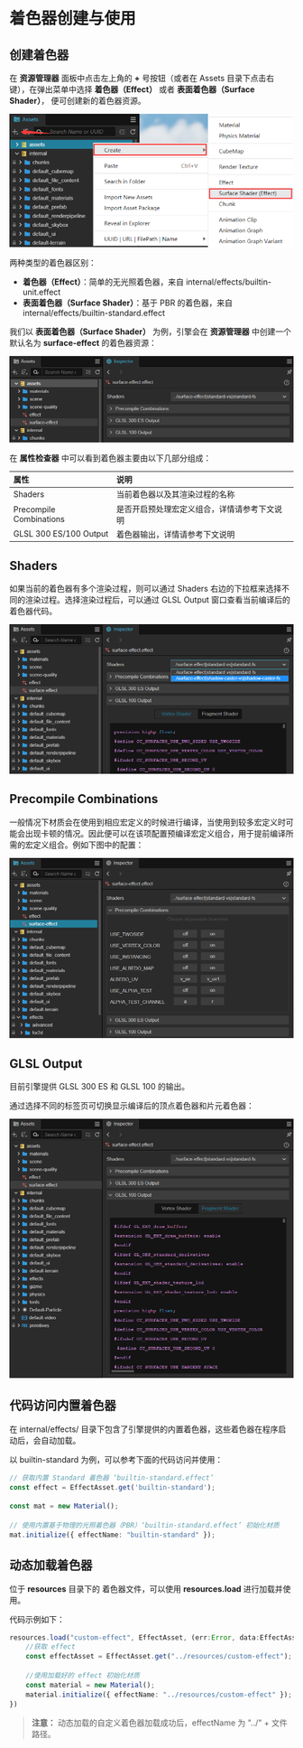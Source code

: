 # 着色器创建与使用

## 创建着色器

在 **资源管理器** 面板中点击左上角的 **+** 号按钮（或者在 Assets 目录下点击右键），在弹出菜单中选择 **着色器（Effect）** 或者 **表面着色器（Surface Shader）**， 便可创建新的着色器资源。

![1](img/create-effect.png)

两种类型的着色器区别：
- **着色器（Effect）**：简单的无光照着色器，来自 internal/effects/builtin-unit.effect
- **表面着色器（Surface Shader）**：基于 PBR 的着色器，来自 internal/effects/builtin-standard.effect

我们以 **表面着色器（Surface Shader）** 为例，引擎会在 **资源管理器** 中创建一个默认名为 **surface-effect** 的着色器资源：

![image](img/new-effect.png)

在 **属性检查器** 中可以看到着色器主要由以下几部分组成：

|属性|说明|
| :-- | :-- |
|Shaders | 当前着色器以及其渲染过程的名称
| Precompile Combinations | 是否开启预处理宏定义组合，详情请参考下文说明
| GLSL 300 ES/100 Output | 着色器输出，详情请参考下文说明

## Shaders

如果当前的着色器有多个渲染过程，则可以通过 Shaders 右边的下拉框来选择不同的渲染过程。选择渲染过程后，可以通过 GLSL Output 窗口查看当前编译后的着色器代码。

![渲染过程](img/effect-pass.png)

## Precompile Combinations

一般情况下材质会在使用到相应宏定义的时候进行编译，当使用到较多宏定义时可能会出现卡顿的情况。因此便可以在该项配置预编译宏定义组合，用于提前编译所需的宏定义组合。例如下图中的配置：

![image](./img/precompile.png)

## GLSL Output

目前引擎提供 GLSL 300 ES 和 GLSL 100 的输出。

通过选择不同的标签页可切换显示编译后的顶点着色器和片元着色器：

![vs-fs-switc](img/change-vs-fs.png)

## 代码访问内置着色器

在 internal/effects/ 目录下包含了引擎提供的内置着色器，这些着色器在程序启动后，会自动加载。

以 builtin-standard 为例，可以参考下面的代码访问并使用：

```ts
// 获取内置 Standard 着色器 ‘builtin-standard.effect’
const effect = EffectAsset.get('builtin-standard');

const mat = new Material();

// 使用内置基于物理的光照着色器（PBR）‘builtin-standard.effect’ 初始化材质
mat.initialize({ effectName: "builtin-standard" });
```

## 动态加载着色器

位于 **resources** 目录下的 着色器文件，可以使用  **resources.load** 进行加载并使用。

代码示例如下：

```ts
resources.load("custom-effect", EffectAsset, (err:Error, data:EffectAsset)=>{
    //获取 effect
    const effectAsset = EffectAsset.get("../resources/custom-effect");

    //使用加载好的 effect 初始化材质
    const material = new Material();
    material.initialize({ effectName: "../resources/custom-effect" });
})        
```

> **注意：** 动态加载的自定义着色器加载成功后，effectName 为 "../" + 文件路径。
